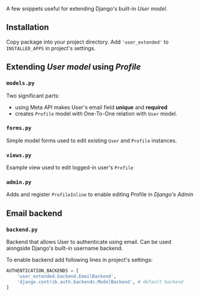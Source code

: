A few snippets useful for extending Django's built-in _User model_.

## Installation
Copy package into your project directory.
Add `'user_extended'` to `INSTALLED_APPS` in project's settings.

## Extending _User model_ using _Profile_
### `models.py`
Two significant parts:
- using Meta API makes User's email field __unique__ and __required__
- creates `Profile` model with One-To-One relation with `User` model.
### `forms.py`
Simple model forms used to edit existing `User` and `Profile` instances.
### `views.py`
Example view used to edit logged-in user's `Profile`
### `admin.py`
Adds and register `ProfileInline` to enable editing Profile in _Django's Admin_

## Email backend
### `backend.py`
Backend that allows User to authenticate using email. Can be used alongside Django's built-in username backend.

To enable backend add following lines in project's settings:
```python
AUTHENTICATION_BACKENDS = [
    'user_extended.backend.EmailBackend',
    'django.contrib.auth.backends.ModelBackend', # default backend
]
```
